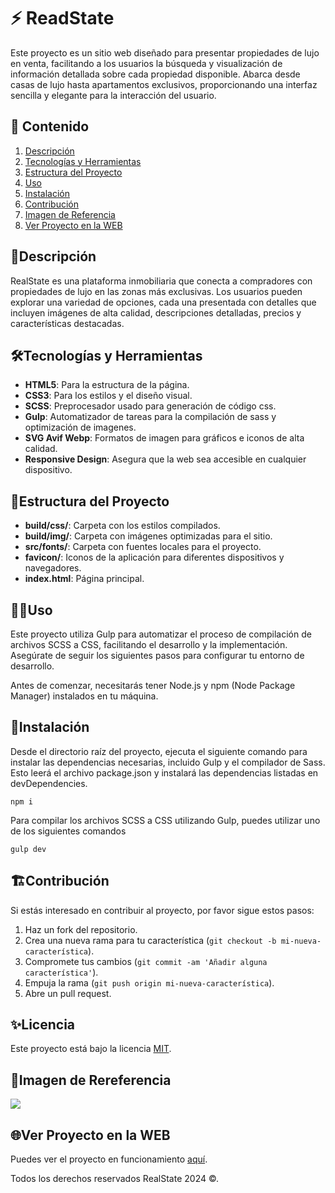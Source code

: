 # ⚡️ ReadState

Este proyecto es un sitio web diseñado para presentar propiedades de lujo en venta, facilitando a los usuarios la búsqueda y visualización de información detallada sobre cada propiedad disponible. Abarca desde casas de lujo hasta apartamentos exclusivos, proporcionando una interfaz sencilla y elegante para la interacción del usuario.

## 🎯 Contenido

1. [Descripción](#📝descripción)
2. [Tecnologías y Herramientas](#🛠️tecnologías-y-herramientas)
3. [Estructura del Proyecto](#🚀estructura-del-proyecto)
4. [Uso](#🧑‍💻uso)
5. [Instalación](#📌instalación)
6. [Contribución](#🏗️contribución)
7. [Imagen de Referencia](#🙈imagen-de-rereferencia)
8. [Ver Proyecto en la WEB](#🌐ver-proyecto-en-la-web)

## 📝Descripción

RealState es una plataforma inmobiliaria que conecta a compradores con propiedades de lujo en las zonas más exclusivas. Los usuarios pueden explorar una variedad de opciones, cada una presentada con detalles que incluyen imágenes de alta calidad, descripciones detalladas, precios y características destacadas.

## 🛠️Tecnologías y Herramientas

- **HTML5**: Para la estructura de la página.
- **CSS3**: Para los estilos y el diseño visual.
- **SCSS**: Preprocesador usado para generación de código css.
- **Gulp**: Automatizador de tareas para la compilación de sass y optimización de imagenes.
- **SVG Avif Webp**: Formatos de imagen para gráficos e iconos de alta calidad.
- **Responsive Design**: Asegura que la web sea accesible en cualquier dispositivo.

## 🚀Estructura del Proyecto

- **build/css/**: Carpeta con los estilos compilados.
- **build/img/**: Carpeta con imágenes optimizadas para el sitio.
- **src/fonts/**: Carpeta con fuentes locales para el proyecto.
- **favicon/**: Iconos de la aplicación para diferentes dispositivos y navegadores.
- **index.html**: Página principal.

## 🧑‍💻Uso

Este proyecto utiliza Gulp para automatizar el proceso de compilación de archivos SCSS a CSS, facilitando el desarrollo y la implementación. Asegúrate de seguir los siguientes pasos para configurar tu entorno de desarrollo.

Antes de comenzar, necesitarás tener Node.js y npm (Node Package Manager) instalados en tu máquina.

## 📌Instalación

Desde el directorio raíz del proyecto, ejecuta el siguiente comando para instalar las dependencias necesarias, incluido Gulp y el compilador de Sass. Esto leerá el archivo package.json y instalará las dependencias listadas en devDependencies.

```
npm i
```

Para compilar los archivos SCSS a CSS utilizando Gulp, puedes utilizar uno de los siguientes comandos

```
gulp dev
```

## 🏗️Contribución

Si estás interesado en contribuir al proyecto, por favor sigue estos pasos:

1. Haz un fork del repositorio.
2. Crea una nueva rama para tu característica (`git checkout -b mi-nueva-característica`).
3. Compromete tus cambios (`git commit -am 'Añadir alguna característica'`).
4. Empuja la rama (`git push origin mi-nueva-característica`).
5. Abre un pull request.

## ✨Licencia

Este proyecto está bajo la licencia [MIT](https://opensource.org/licenses/MIT).

## 🙈Imagen de Rereferencia

![](https://i.postimg.cc/FssZjjvQ/Real-State.png)

## 🌐Ver Proyecto en la WEB

Puedes ver el proyecto en funcionamiento [aquí](https://jmatochepascual.github.io/RealState/).

Todos los derechos reservados RealState 2024 ©.
